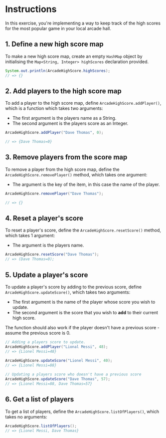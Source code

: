 # Instructions

In this exercise, you're implementing a way to keep track of the high scores for the most popular game in your local arcade hall.

## 1. Define a new high score map

To make a new high score map, create an empty `HashMap` object by initialising the `Map<String, Integer> highScores` declaration provided.

```java
System.out.println(ArcadeHighScore.highScores);
// => {} 
```

## 2. Add players to the high score map

To add a player to the high score map, define `ArcadeHighScore.addPlayer()`, which is a function which takes two arguments:

- The first argument is the players name as a String.
- The second argument is the players score as an Integer.

````java
ArcadeHighScore.addPlayer("Dave Thomas", 0);

// => {Dave Thomas=0}
````

## 3. Remove players from the score map

To remove a player from the high score map, define the `ArcadeHighScore.removePlayer()` method, which takes one argument:

- The argument is the key of the item, in this case the name of the player.

````java
ArcadeHighScore.removePlayer("Dave Thomas");

// => {}
````

## 4. Reset a player's score

To reset a player's score, define the `ArcadeHighScore.resetScore()` method, which takes 1 argument:

- The argument is the players name.

```java
ArcadeHighScore.resetScore("Dave Thomas");
// => (Dave Thomas=0);
```

## 5. Update a player's score

To update a player's score by adding to the previous score, define `ArcadeHighScore.updateScore()`, which takes two arguments:

- The first argument is the name of the player whose score you wish to update.
- The second argument is the score that you wish to **add** to their current high score.

The function should also work if the player doesn't have a previous score - assume the previous score is 0.

```java
// Adding a players score to update.
ArcadeHighScore.addPlayer("Lional Messi", 48);
// => {Lionel Messi=48}

ArcadeHighScore.updateScore("Lionel Messi", 40);
// => {Lionel Messi=88}
        
// Updating a players score who doesn't have a previous score
ArcadeHighScore.updateScore("Dave Thomas", 57);
// => {Lionel Messi=88, Dave Thomas=57}
```

## 6. Get a list of players

To get a list of players, define the `ArcadeHighScore.listOfPlayers()`, which takes no arguments:

````java
ArcadeHighScore.listOfPlayers();
// => {Lionel Messi, Dave Thomas}
````

